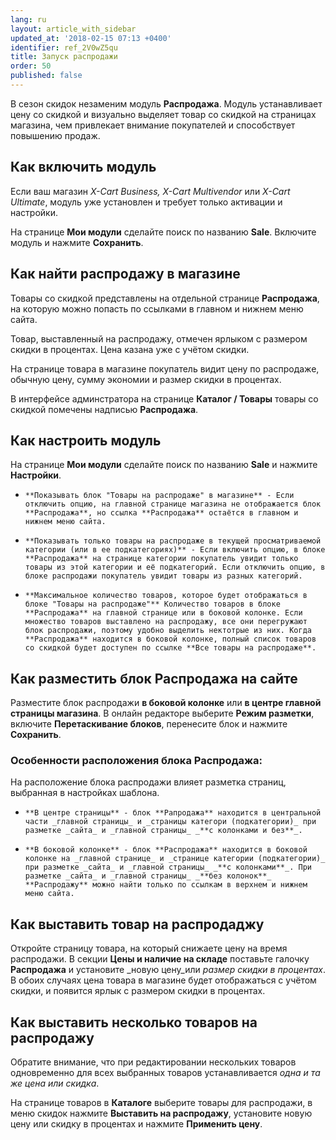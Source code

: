 ```yaml
---
lang: ru
layout: article_with_sidebar
updated_at: '2018-02-15 07:13 +0400'
identifier: ref_2V0wZ5qu
title: Запуск распродажи
order: 50
published: false
---
```

В сезон скидок незаменим модуль **Распродажа**. Модуль устанавливает цену со скидкой и визуально выделяет товар со скидкой на страницах магазина, чем привлекает внимание покупателей и способствует повышению продаж.

## Как включить модуль

Если ваш магазин _X-Cart Business, X-Cart Multivendor_ или _X-Cart Ultimate_, модуль уже установлен и требует только активации и настройки.

На странице **Мои модули** сделайте поиск по названию **Sale**. Включите модуль и нажмите **Сохранить**.

## Как найти распродажу в магазине

Товары со скидкой представлены на отдельной странице **Распродажа**, на которую можно попасть по ссылками в главном и нижнем меню сайта.

Товар, выставленный на распродажу, отмечен ярлыком с размером скидки в процентах. Цена казана уже с учётом скидки. 

На странице товара в магазине покупатель видит цену по распродаже, обычную цену, сумму экономии и размер скидки в процентах.

В интерфейсе админстратора на странице **Каталог / Товары** товары со скидкой помечены надписью **Распродажа**.

## Как настроить модуль

На странице **Мои модули** сделайте поиск по названию **Sale** и нажмите **Настройки**.

-     **Показывать блок "Товары на распродаже" в магазине** - Если отключить опцию, на главной странице магазина не отображается блок **Распродажа**, но ссылка **Распродажа** остаётся в главном и нижнем меню сайта.
 
-     **Показывать только товары на распродаже в текущей просматриваемой категории (или в ее подкатегориях)** - Если включить опцию, в блоке **Распродажа** на странице категории покупатель увидит только товары из этой категории и её подкатегорий. Если отключить опцию, в блоке распродажи покупатель увидит товары из разных категорий.
 
-     **Максимальное количество товаров, которое будет отображаться в блоке "Товары на распродаже"** Количество товаров в блоке **Распродажа** на главной странице или в боковой колонке. Если множество товаров выставлено на распродажу, все они перегружают блок распродажи, поэтому удобно выделить нектотрые из них. Когда **Распродажа** находится в боковой колонке, полный список товаров со скидкой будет доступен по ссылке **Все товары на распродаже**.

## Как разместить блок **Распродажа** на сайте

Разместите блок распродажи **в боковой колонке** или **в центре главной страницы магазина**. В онлайн редакторе выберите **Режим разметки**, включите  **Перетаскивание блоков**, перенесите блок и нажмите **Сохранить**.

### Особенности расположения блока **Распродажа**:

На расположение блока распродажи влияет разметка страниц, выбранная в настройках шаблона.  

-     **В центре страницы** - блок **Рапродажа** находится в центральной части _главной страницы_ и _страницы категори (подкатегории)_ при разметке _сайта_ и _главной страницы_ _**с колонками и без**_.
 
-     **В боковой колонке** - блок **Распродажа** находится в боковой колонке на _главной странице_ и _странице категории (подкатегории)_ при разметке _сайта_ и _главной страницы_ _**с колонками**_. При разметке _сайта_ и _главной страницы_ _**без колонок**_ **Распродажу** можно найти только по ссылкам в верхнем и нижнем меню сайта.

## Как выставить товар на распродаджу

Откройте страницу товара, на который снижаете цену на время распродажи. В секции **Цены и наличие на складе** поставьте галочку **Распродажа** и установите _новую цену_или _размер скидки в процентах_. В обоих случаях цена товара в магазине будет отображаться с учётом скидки, и появится ярлык с размером скидки в процентах.

## Как выставить несколько товаров на распродажу

Обратите внимание, что при редактировании нескольких товаров одновременно для всех выбранных товаров устанавливается _одна и та же цена или скидка_.

На странице товаров в **Каталоге** выберите товары для распродажи, в меню скидок нажмите **Выставить на распродажу**, установите новую цену или скидку в процентах и нажмите **Применить цену**. 









